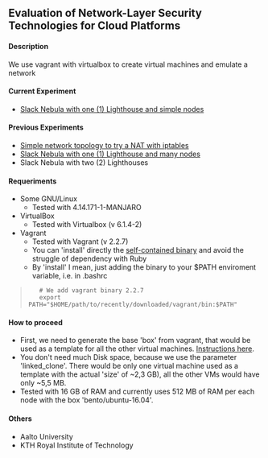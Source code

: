 ## Evaluation of Network-Layer Security Technologies for Cloud Platforms

#### Description

We use vagrant with virtualbox to create virtual machines and emulate a network

#### Current Experiment
- [Slack Nebula with one (1) Lighthouse and simple nodes](nebula-with-simple-nodes/README.md "Slack Nebula with one (1) Lighthouse and simple nodes")

#### Previous Experiments
- [Simple network topology to try a NAT with iptables](simple-nat-test-bed/README.md "Simple network topology to try a NAT with iptables")
- [Slack Nebula with one (1) Lighthouse and many nodes](nebula-with-one-lighthouse/README.md "Slack Nebula with one (1) Lighthouse and many nodes")
- Slack Nebula with two (2) Lighthouses

#### Requeriments
- Some GNU/Linux
    - Tested with 4.14.171-1-MANJARO
- VirtualBox
    - Tested with Virtualbox (v 6.1.4-2)
- Vagrant
    - Tested with Vagrant (v 2.2.7)    
    - You can 'install' directly the [self-contained binary](https://releases.hashicorp.com/vagrant/2.2.7/vagrant_2.2.7_linux_amd64.zip) and avoid the struggle of dependency with Ruby
    - By 'install' I mean, just adding the binary to your $PATH enviroment variable, i.e. in .bashrc

>        # We add vagrant binary 2.2.7
>        export PATH="$HOME/path/to/recently/downloaded/vagrant/bin:$PATH"

#### How to proceed

- First, we need to generate the base 'box' from vagrant, that would be used as a template for all the other virtual machines. [Instructions here](boxes/README.md "Instructions here").
- You don't need much Disk space, because we use the parameter 'linked_clone'. There would be only one virtual machine used as a template with the actual 'size' of ~2,3 GB), all the other VMs would have only ~5,5 MB.
- Tested with 16 GB of RAM and currently uses 512 MB of RAM per each node with the box 'bento/ubuntu-16.04'.

#### Others
- Aalto University
- KTH Royal Institute of Technology
